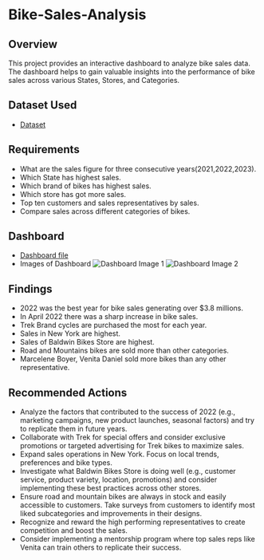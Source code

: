 # Bike-Sales-Analysis
## Overview
This project provides an interactive dashboard to analyze bike sales data. The dashboard helps to gain valuable insights into the performance of bike sales across various States, Stores, and Categories.

## Dataset Used
- [Dataset](https://github.com/Shaz-Techie/Bike-Sales-Analysis/blob/main/BikeStores.xlsx)

## Requirements
- What are the sales figure for three consecutive years(2021,2022,2023).
- Which State has highest sales.
- Which brand of bikes has highest sales.
- Which store has got more sales.
- Top ten customers and sales representatives by sales.
- Compare sales across different categories of bikes.

## Dashboard
- [Dashboard file](https://github.com/Shaz-Techie/Bike-Sales-Analysis/blob/main/BikeStores.xlsx)
- Images of Dashboard
![Dashboard Image 1](https://github.com/user-attachments/assets/c2bbda62-4302-40d3-9f9f-d91d05d76140)
![Dashboard Image 2](https://github.com/user-attachments/assets/eeb5df72-ce43-4851-a0ce-2acb3f838835)

## Findings
- 2022 was the best year for bike sales generating over $3.8 millions.
- In April 2022 there was a sharp increase in bike sales.
- Trek Brand cycles are purchased the most for each year.
- Sales in New York are highest.
- Sales of Baldwin Bikes Store are highest.
- Road and Mountains bikes are sold more than other categories.
- Marcelene Boyer, Venita Daniel sold more bikes than any other representative.
  
## Recommended Actions
-  Analyze the factors that contributed to the success of 2022 (e.g., marketing campaigns, new product launches, seasonal factors) and try to replicate them in future years.
-  Collaborate with Trek for special offers and consider exclusive promotions or targeted advertising for Trek bikes to maximize sales.
-  Expand sales operations in New York. Focus on local trends, preferences and bike types.
-  Investigate what Baldwin Bikes Store is doing well (e.g., customer service, product variety, location, promotions) and consider implementing these best practices across other stores.
-  Ensure road and mountain bikes are always in stock and easily accessible to customers. Take surveys from customers to identify most liked subcategories and improvements in their 
   designs.
-  Recognize and reward the high performing representatives to create competition and boost the sales.
-  Consider implementing a mentorship program where top sales reps like Venita can train others to replicate their success.

